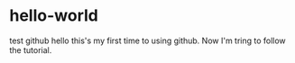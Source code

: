 # hello-world
test github
hello this's my first time to using github. Now I'm tring to follow the tutorial.
